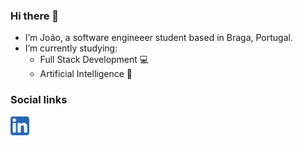 ### Hi there 👋

- I’m João, a software engineeer student based in Braga, Portugal.
- I’m currently studying:
  - Full Stack Development 💻
  - Artificial Intelligence 🤖 

### Social links
<a target="_blank" href="https://www.linkedin.com/in/jo%C3%A3o-nuno-abreu-58396a1b0/">
  <img align="left" alt="LinkedIN" width="30px" src="https://github.com/Zayts3v/Zayts3v/blob/main/LinkedIN.svg" />
</a>
